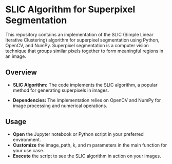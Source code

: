 # SLIC Algorithm for Superpixel Segmentation

This repository contains an implementation of the SLIC (Simple Linear Iterative Clustering) algorithm for superpixel segmentation using Python, OpenCV, and NumPy. Superpixel segmentation is a computer vision technique that groups similar pixels together to form meaningful regions in an image.

## Overview

- **SLIC Algorithm:** The code implements the SLIC algorithm, a popular method for generating superpixels in images.

- **Dependencies:** The implementation relies on OpenCV and NumPy for image processing and numerical operations.

## Usage

- **Open**  the Jupyter notebook or Python script in your preferred environment.
- **Customize** the image_path, k, and m parameters in the main function for your use case.
- **Execute** the script to see the SLIC algorithm in action on your images.


